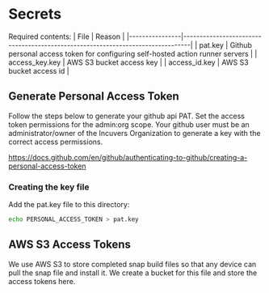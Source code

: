 # Secrets

Required contents:
| File           | Reason                                                                         |
|----------------|--------------------------------------------------------------------------------|
| pat.key        | Github personal access token for configuring self-hosted action runner servers |
| access_key.key | AWS S3 bucket access key                                                       |
| access_id.key  | AWS S3 bucket access id                                                        |

## Generate Personal Access Token
Follow the steps below to generate your github api PAT. Set the access token permissions for the admin:org scope. Your github user must be an administrator/owner of the Incuvers Organization to generate a key with the correct access permissions.

https://docs.github.com/en/github/authenticating-to-github/creating-a-personal-access-token

### Creating the key file
Add the pat.key file to this directory:
```bash
echo PERSONAL_ACCESS_TOKEN > pat.key
```

## AWS S3 Access Tokens
We use AWS S3 to store completed snap build files so that any device can pull the snap file and install it. We create a bucket for this file and store the access tokens here.